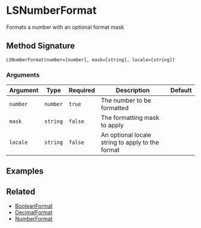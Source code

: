 # LSNumberFormat

Formats a number with an optional format mask

## Method Signature

```
LSNumberFormat(number=[number], mask=[string], locale=[string])
```

### Arguments

| Argument | Type     | Required | Description                                      | Default |
| -------- | -------- | -------- | ------------------------------------------------ | ------- |
| `number` | `number` | `true`   | The number to be formatted                       |         |
| `mask`   | `string` | `false`  | The formatting mask to apply                     |         |
| `locale` | `string` | `false`  | An optional locale string to apply to the format |         |

## Examples

## Related

* [BooleanFormat](booleanformat.md)
* [DecimalFormat](decimalformat.md)
* [NumberFormat](numberformat.md)
